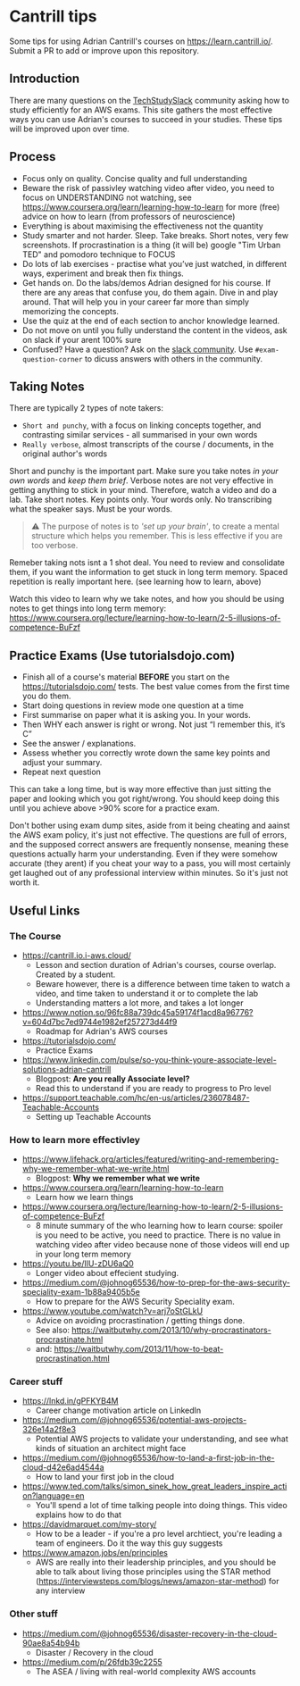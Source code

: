 # Cantrill tips
Some tips for using Adrian Cantrill's courses on https://learn.cantrill.io/. Submit a PR to add or improve upon this repository.

## Introduction
There are many questions on the [TechStudySlack](https://techstudyslack.com/) community asking how to study efficiently for an AWS exams. This site gathers the
most effective ways you can use Adrian's courses to succeed in your studies. These tips will be improved upon over time. 

## Process
* Focus only on quality. Concise quality and full understanding
* Beware the risk of passivley watching video after video, you need to focus on UNDERSTANDING not watching, see https://www.coursera.org/learn/learning-how-to-learn for more (free) advice on how to learn (from professors of neuroscience) 
* Everything is about maximising the effectiveness not the quantity
* Study smarter and not harder. Sleep. Take breaks. Short notes, very few screenshots. If procrastination is a thing (it will be) google "Tim Urban TED" and pomodoro technique to FOCUS
* Do lots of lab exercises - practise what you’ve just watched, in different ways, experiment and break then fix things.
* Get hands on. Do the labs/demos Adrian designed for his course. If there are any areas that confuse you, do them again. Dive in and play around. That will help you in your career far more than simply memorizing the concepts.
* Use the quiz at the end of each section to anchor knowledge learned.
* Do not move on until you fully understand the content in the videos, ask on slack if your arent 100% sure
* Confused? Have a question? Ask on the [slack community](https://techstudyslack.com/). Use `#exam-question-corner` to dicuss answers with others in the community. 

## Taking Notes
There are typically 2 types of note takers:
* `Short and punchy`, with a focus on linking concepts together, and contrasting similar services - all summarised in your own words
* `Really verbose`, almost transcripts of the course / documents, in the original author's words

Short and punchy is the important part. Make sure you take notes *in your own words* and *keep them brief*. Verbose notes are not very effective in getting anything to stick in your mind. Therefore, watch a video and do a lab. Take short notes. Key points only. Your words only. No transcribing what the speaker says.
Must be your words.

> ⚠️ The purpose of notes is to *'set up your brain'*, to create a mental structure which helps you remember. This is less effective if you are too verbose.

Remeber taking nots isnt a 1 shot deal. You need to review and consolidate them, if you want the information to get stuck in long term memory. Spaced repetition is really important here. (see learning how to learn, above)

Watch this video to learn why we take notes, and how you should be using notes to get things into long term memory: https://www.coursera.org/lecture/learning-how-to-learn/2-5-illusions-of-competence-BuFzf

## Practice Exams (Use tutorialsdojo.com)
* Finish all of a course's material **BEFORE** you start on the https://tutorialsdojo.com/ tests. The best value comes from the first time you do them.
* Start doing questions in review mode one question at a time
* First summarise on paper what it is asking you. In your words. 
* Then WHY each answer is right or wrong. Not just “I remember this, it’s C”
* See the answer / explanations. 
* Assess whether you correctly wrote down the same key points and adjust your summary.
* Repeat next question

This can take a long time, but is way more effective than just sitting the paper and looking which you got right/wrong. You should keep doing this until you achieve above >90% score for a practice exam.

Don't bother using exam dump sites, aside from it being cheating and aainst the AWS exam policy, it's just not effective. The questions are full of errors, and the supposed correct answers are frequently nonsense, meaning these questions actually harm your understanding. Even if they were somehow accurate (they arent) if you cheat your way to a pass, you will most certainly get laughed out of any professional interview within minutes. So it's just not worth it.

## Useful Links
### The Course
* https://cantrill.io.i-aws.cloud/
  * Lesson and section duration of Adrian's courses, course overlap. Created by a student.
  * Beware however, there is a difference between time taken to watch a video, and time taken to understand it or to complete the lab
  * Understanding matters a lot more, and takes a lot longer
* https://www.notion.so/96fc88a739dc45a59174f1acd8a96776?v=604d7bc7ed9744e1982ef257273d44f9 
  * Roadmap for Adrian's AWS courses
* https://tutorialsdojo.com/
  * Practice Exams
* https://www.linkedin.com/pulse/so-you-think-youre-associate-level-solutions-adrian-cantrill
  * Blogpost: **Are you really Associate level?**
  * Read this to understand if you are ready to progress to Pro level
* https://support.teachable.com/hc/en-us/articles/236078487-Teachable-Accounts
  * Setting up Teachable Accounts
  
### How to learn more effectivley 
* https://www.lifehack.org/articles/featured/writing-and-remembering-why-we-remember-what-we-write.html
  * Blogpost: **Why we remember what we write**
* https://www.coursera.org/learn/learning-how-to-learn
  * Learn how we learn things  
* https://www.coursera.org/lecture/learning-how-to-learn/2-5-illusions-of-competence-BuFzf
  * 8 minute summary of the who learning how to learn course: spoiler is you need to be active, you need to practice. There is no value in watching video after video because none of those videos will end up in your long term memory
* https://youtu.be/IlU-zDU6aQ0
  * Longer video about effecient studying. 
* https://medium.com/@johnog65536/how-to-prep-for-the-aws-security-speciality-exam-1b88a9405b5e
  * How to prepare for the AWS Security Speciality exam.
* https://www.youtube.com/watch?v=arj7oStGLkU
  * Advice on avoiding procrastination / getting things done.
  * See also: https://waitbutwhy.com/2013/10/why-procrastinators-procrastinate.html
  * and: https://waitbutwhy.com/2013/11/how-to-beat-procrastination.html 
  
### Career stuff
* https://lnkd.in/gPFKYB4M
  * Career change motivation article on LinkedIn
* https://medium.com/@johnog65536/potential-aws-projects-326e14a2f8e3
  * Potential AWS projects to validate your understanding, and see what kinds of situation an architect might face
* https://medium.com/@johnog65536/how-to-land-a-first-job-in-the-cloud-d42e6ad4544a
  * How to land your first job in the cloud 
* https://www.ted.com/talks/simon_sinek_how_great_leaders_inspire_action?language=en
  * You'll spend a lot of time talking people into doing things. This video explains how to do that
* https://davidmarquet.com/my-story/
  *  How to be a leader - if you're a pro level archtiect, you're leading a team of engineers. Do it the way this guy suggests
* https://www.amazon.jobs/en/principles
  * AWS are really into their leadership principles, and you should be able to talk about living those principles using the STAR method (https://interviewsteps.com/blogs/news/amazon-star-method) for any interview 
  
### Other stuff
* https://medium.com/@johnog65536/disaster-recovery-in-the-cloud-90ae8a54b94b
  * Disaster / Recovery in the cloud
* https://medium.com/p/26fdb39c2255
  * The ASEA / living with real-world complexity AWS accounts
